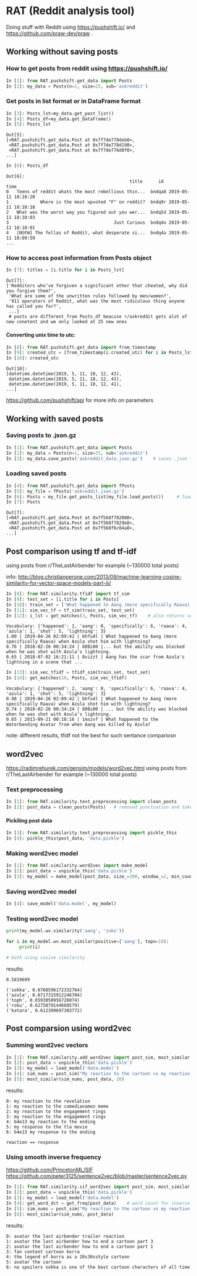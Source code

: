 # RAT (Reddit analysis tool)
Doing stuff with Reddit using https://pushshift.io/ and https://github.com/praw-dev/praw .


## Working without saving posts
### How to get posts from reddit using https://pushshift.io/
```Python
In [1]: from RAT.pushshift.get_data import Posts
In [2]: my_data = Posts(n=1, size=25, sub='askreddit')     
```


### Get posts in list format or in DataFrame format
```Python
In [3]: Posts_lst=my_data.get_post_list()    
In [4]: Posts_df=my_data.get_DataFrame() 
In [5]: Posts_lst 
```

```
Out[5]: 
[<RAT.pushshift.get_data.Post at 0x7f7de778deb8>,
 <RAT.pushshift.get_data.Post at 0x7f7de778d198>,
 <RAT.pushshift.get_data.Post at 0x7f7de778d0f0>,
...]
```

```Python
In [6]: Posts_df   
```

```
Out[6]: 
                                               title      id                time
0   Teens of reddit whats the most rebellious thin...  bndqa8 2019-05-11 18:10:20
1            Where is the most upvoted "F" on reddit?  bndq9r 2019-05-11 18:10:18
2   What was the worst way you figured out you wer...  bndq5d 2019-05-11 18:10:03
3                                        Just Curious  bndq4o 2019-05-11 18:10:01
4   [NSFW] The fellas of Reddit, what desperate si...  bndq4a 2019-05-11 18:09:59
...
```


### How to access post information from Posts object
```Python
In [7]: titles = [i.title for i in Posts_lst]  
```
```
Out[7]: 
['Redditors who’ve forgiven a significant other that cheated, why did you forgive them?',
 'What are some of the unwritten rules followed by men/women?',
 '911 operators of Reddit, what was the most ridiculous thing anyone has called you for?',
 ...]
 # posts are different from Posts_df beacuse r/askreddit gets alot of new conetent and we only looked at 25 new ones
```

#### Converting unix time to utc:
```Python
In [8]: from RAT.pushshift.get_data import from_timestamp 
In [9]: created_utc = [from_timestamp(i.created_utc) for i in Posts_lst] 
In [10]: created_utc 
```
```
Out[10]: 
[datetime.datetime(2019, 5, 11, 18, 12, 43),
 datetime.datetime(2019, 5, 11, 18, 12, 43),
 datetime.datetime(2019, 5, 11, 18, 12, 41),
...]
```

https://github.com/pushshift/api for more info on parameters



## Working with saved posts
### Saving posts to .json.gz
```Python
In [1]: from RAT.pushshift.get_data import Posts
In [2]: my_data = Posts(n=1, size=25, sub='askreddit')
In [3]: my_data.save_posts('askreddit_data.json.gz')    # saves .json from pushshift
```

### Loading saved posts
```Python
In [4]: from RAT.pushshift.get_data import fPosts   
In [5]: my_file = fPosts('askreddit.json.gz')                                                                                                          
In [6]: Posts = my_file.get_posts_list(my_file.load_posts())     # load file and convert it to list of Post objects
In [7]: Posts
```
```
Out[7]: 
[<RAT.pushshift.get_data.Post at 0x7f568f782080>,
 <RAT.pushshift.get_data.Post at 0x7f568f7829e8>,
 <RAT.pushshift.get_data.Post at 0x7f568f6c04a8>,
...]
```


## Post comparison using tf and tf-idf
using posts from r/TheLastAirbender for example (~130000 total posts)

info: http://blog.christianperone.com/2013/09/machine-learning-cosine-similarity-for-vector-space-models-part-iii/
```Python
In [8]: from RAT.similarity.tfidf import tf_sim
In [9]: test_set = [i.title for i in Posts]   
In [10]: train_set = ['What happened to Aang (more specifically Raava) when Azula shot him with lightning?']
In [11]: sim_vec_tf = tf_sim(train_set, test_set)
In [12]: i_lst = get_matches(3, Posts, sim_vec_tf)    # also returns sorted index list
```
```
Vocabulary: {'happened': 2, 'aang': 0, 'specifically': 6, 'raava': 4, 'azula': 1, 'shot': 5, 'lightning': 3}
1.00 | 2019-04-26 02:09:42 | bhfu4l | What happened to Aang (more specifically Raava) when Azula shot him with lightning?
0.76 | 2018-02-26 00:34:24 | 808i00 |... but the ability was blocked when he was shot with Azula’s lightning.
0.65 | 2018-07-02 16:21:11 | 8vizzt | Aang has the scar from Azula's lightning in a scene that ...
```
```Python
In [13]: sim_vec_tfidf = tfidf_sim(train_set, test_set)
In [14]: get_matches(10, Posts, sim_vec_tfidf)
```
```
Vocabulary: {'happened': 2, 'aang': 0, 'specifically': 6, 'raava': 4, 'azula': 1, 'shot': 5, 'lightning': 3}
0.98 | 2019-04-26 02:09:42 | bhfu4l | What happened to Aang (more specifically Raava) when Azula shot him with lightning?
0.74 | 2018-02-26 00:34:24 | 808i00 | ... but the ability was blocked when he was shot with Azula’s lightning.
0.65 | 2013-09-21 00:18:16 | 1mszvf | What happened to the Waterbending Avatar from when Aang was killed by Azula?
```
note: different results, tfidf not the best for such sentance compariosn


## word2vec
https://radimrehurek.com/gensim/models/word2vec.html
using posts from r/TheLastAirbender for example (~130000 total posts)

### Text preprocessing
```Python
In [1]: from RAT.similarity.text_preprocessing import clean_posts   
In [2]: post_data = clean_posts(Posts)   # removed punctuation and tokenized
```
#### Pickiling post data
```Python
In [3]: from RAT.similarity.text_preprocessing import pickle_this
In [4]: pickle_this(post_data, 'data.pickle')
```

### Making word2vec model
```Python
In [1]: from RAT.similarity.word2vec import make_model  
In [2]: post_data = unpickle_this('data.pickle')
In [3]: my_model = make_model(post_data, size_=300, window_=2, min_count_=2, epochs_=5)
```

### Saving word2vec model
```Python
In [4]: save_model('data.model', my_model)
```

### Testing word2vec model
```Python
print(my_model.wv.similarity('aang', 'zuko'))

for i in my_model.wv.most_similar(positive=['aang'], topn=10):
     print(i)

# both using cosine similarity
```
results:
```
0.5819699

('sokka', 0.6768596172332764)
('azula', 0.6717315912246704)
('toph', 0.6593050956726074)
('roku', 0.6275879144668579)
('katara', 0.612399697303772)
```

## Post comparsion using word2vec
### Summing word2vec vectors
```Python
In [1]: from RAT.similarity.add_word2vec import post_sim, most_similar
In [2]: post_data = unpickle_this('data.pickle')
In [3]: my_model = load_model('data.model')
In [4]: sim_nums = post_sim("My reaction to the cartoon vs my reaction to the movie", post_data, my_model)
In [5]: most_similar(sim_nums, post_data, 10)
```
results:
```
0: my reaction to the revelation
1: my reaction to the comedianamon meme
2: my reaction to the engagement rings
3: my reaction to the engagement rings
4: b4e13 my reaction to the ending
5: my response to the tla movie
6: b4e13 my response to the ending

reaction == response
```

### Using smooth inverse frequency
https://github.com/PrincetonML/SIF
https://github.com/peter3125/sentence2vec/blob/master/sentence2vec.py

```Python
In [1]: from RAT.similarity.sif_word2vec import post_sim, most_similar   
In [2]: post_data = unpickle_this('data.pickle')
In [3]: my_model = load_model('data.model')
In [4]: get_word_dct = get_freq(post_data)    # word count for inverse frequency
In [5]: sim_nums = post_sim("My reaction to the cartoon vs my reaction to the movie", post_data, my_model, get_word_dct)
In [6]: most_similar(sim_nums, post_data)
```
results:
```
0: avatar the last airbender trailer reaction
1: avatar the last airbender how to end a cartoon part 3
2: avatar the last airbender how to end a cartoon part 1
3: fan content cartoon korra
4: the legend of korra as a 20s30sstyle cartoon
5: avatar the cartoon
6: no spoilers sokka is one of the best cartoon characters of all time
```
